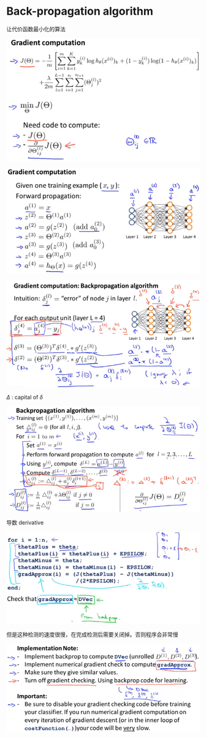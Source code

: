 # Back-propagation algorithm

让代价函数最小化的算法

![image-20210503090753743](..\image\image-20210503090753743.png)



![image-20210503091011590](..\image\image-20210503091011590.png)



![image-20210503091714320](..\image\image-20210503091714320.png)



$\Delta$ : capital of $\delta$ 

![image-20210503092225231](..\image\image-20210503092225231.png)



导数 derivative

![image-20210504223103876](..\image\image-20210504223103876.png)



但是这种检测的速度很慢，在完成检测后需要关闭掉。否则程序会非常慢

![image-20210504223401602](..\image\image-20210504223401602.png)